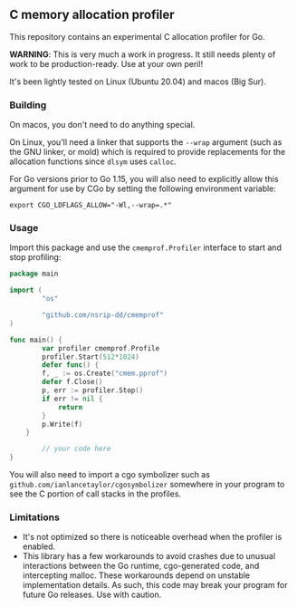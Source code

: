 ## C memory allocation profiler

This repository contains an experimental C allocation profiler for Go.

**WARNING**: This is very much a work in progress. It still needs plenty of work
to be production-ready. Use at your own peril!

It's been lightly tested on Linux (Ubuntu 20.04) and macos (Big Sur).

### Building

On macos, you don't need to do anything special.

On Linux, you'll need a linker that supports the `--wrap` argument (such as the GNU
linker, or mold) which is required to provide replacements for the allocation
functions since `dlsym` uses `calloc`.

For Go versions prior to Go 1.15, you will also need to explicitly allow this
argument for use by CGo by setting the following environment variable:

```
export CGO_LDFLAGS_ALLOW="-Wl,--wrap=.*"
```

### Usage

Import this package and use the `cmemprof.Profiler` interface to start and stop
profiling:

```go
package main

import (
        "os"

        "github.com/nsrip-dd/cmemprof"
)

func main() {
        var profiler cmemprof.Profile
        profiler.Start(512*1024)
        defer func() {
		f, _ := os.Create("cmem.pprof")
		defer f.Close()
		p, err := profiler.Stop()
		if err != nil {
			return
		}
		p.Write(f)
	}

        // your code here
}
```

You will also need to import a cgo symbolizer such as
`github.com/ianlancetaylor/cgosymbolizer` somewhere in your program to see the C
portion of call stacks in the profiles.

### Limitations

* It's not optimized so there is noticeable overhead when the profiler is enabled.
* This library has a few workarounds to avoid crashes due to unusual interactions
  between the Go runtime, cgo-generated code, and intercepting malloc. These
  workarounds depend on unstable implementation details. As such, this code may
  break your program for future Go releases. Use with caution.
